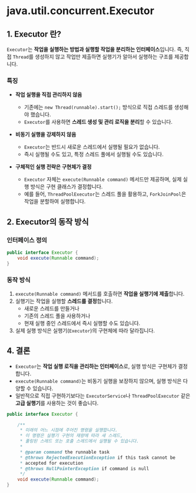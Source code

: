 # java.util.concurrent.Executor

## 1. Executor 란?
`Executor`는 **작업을 실행하는 방법과 실행할 작업을 분리하는 인터페이스**입니다. 즉, 직접 `Thread`를 생성하지 않고 작업만 제출하면 실행기가 알아서 실행하는 구조를 제공합니다.

### 특징
- **작업 실행을 직접 관리하지 않음**
    - 기존에는 `new Thread(runnable).start();` 방식으로 직접 스레드를 생성해야 했습니다.
    - `Executor`를 사용하면 **스레드 생성 및 관리 로직을 분리**할 수 있습니다.

- **비동기 실행을 강제하지 않음**
    - `Executor`는 반드시 새로운 스레드에서 실행될 필요가 없습니다.
    - 즉시 실행될 수도 있고, 특정 스레드 풀에서 실행될 수도 있습니다.

- **구체적인 실행 전략은 구현체가 결정**
    - `Executor` 자체는 `execute(Runnable command)` 메서드만 제공하며, 실제 실행 방식은 구현 클래스가 결정합니다.
    - 예를 들어, `ThreadPoolExecutor`는 스레드 풀을 활용하고, `ForkJoinPool`은 작업을 분할하여 실행합니다.

## 2. Executor의 동작 방식

### 인터페이스 정의
```java
public interface Executor {
    void execute(Runnable command);
}
```

### 동작 방식
1. `execute(Runnable command)` 메서드를 호출하면 **작업을 실행기에 제출**합니다.
2. 실행기는 작업을 실행할 **스레드를 결정**합니다.
    - 새로운 스레드를 만들거나
    - 기존의 스레드 풀을 사용하거나
    - 현재 실행 중인 스레드에서 즉시 실행할 수도 있습니다.
3. 실제 실행 방식은 실행기(`Executor`)의 구현체에 따라 달라집니다.

## 4. 결론
- `Executor`는 **작업 실행 로직을 관리하는 인터페이스**로, 실행 방식은 구현체가 결정합니다.
- `execute(Runnable command)`는 비동기 실행을 보장하지 않으며, 실행 방식은 다양할 수 있습니다.
- 일반적으로 직접 구현하기보다는 `ExecutorService`나 `ThreadPoolExecutor` 같은 **고급 실행기**를 사용하는 것이 좋습니다.

```java
public interface Executor {

    /**
     * 미래의 어느 시점에 주어진 명령을 실행합니다. 
     * 이 명령은 실행기 구현의 재량에 따라 새 스레드,
     * 풀링된 스레드 또는 호출 스레드에서 실행될 수 있습니다.
     *
     * @param command the runnable task
     * @throws RejectedExecutionException if this task cannot be
     * accepted for execution
     * @throws NullPointerException if command is null
     */
    void execute(Runnable command);
}
```

